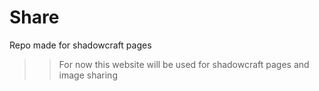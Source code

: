 # Share
Repo made for shadowcraft pages

>> For now this website will be used for shadowcraft pages and image sharing
